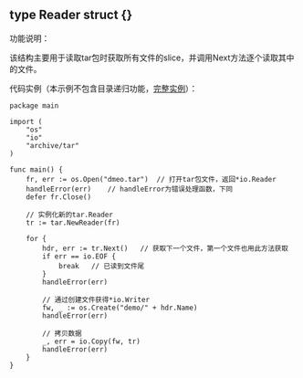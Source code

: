 ## type Reader struct {}

功能说明：

该结构主要用于读取tar包时获取所有文件的slice，并调用Next方法逐个读取其中的文件。

代码实例（本示例不包含目录递归功能，[完整实例](https://github.com/Unknwon/go-compresser/blob/master/go-tar.gz.go)）：

	package main
	
	import (
		"os"
		"io"
		"archive/tar"
	)
	
	func main() {
		fr, err := os.Open("dmeo.tar")	// 打开tar包文件，返回*io.Reader
		handleError(err)	// handleError为错误处理函数，下同
		defer fr.Close()
		
		// 实例化新的tar.Reader
		tr := tar.NewReader(fr)
		
		for	{
			hdr, err := tr.Next()	// 获取下一个文件，第一个文件也用此方法获取
			if err == io.EOF {
				break	// 已读到文件尾
			}
			handleError(err)
			
			// 通过创建文件获得*io.Writer
			fw, _ := os.Create("demo/" + hdr.Name)
			handleError(err)
			
			// 拷贝数据
			_, err = io.Copy(fw, tr)
			handleError(err)
		}
	}